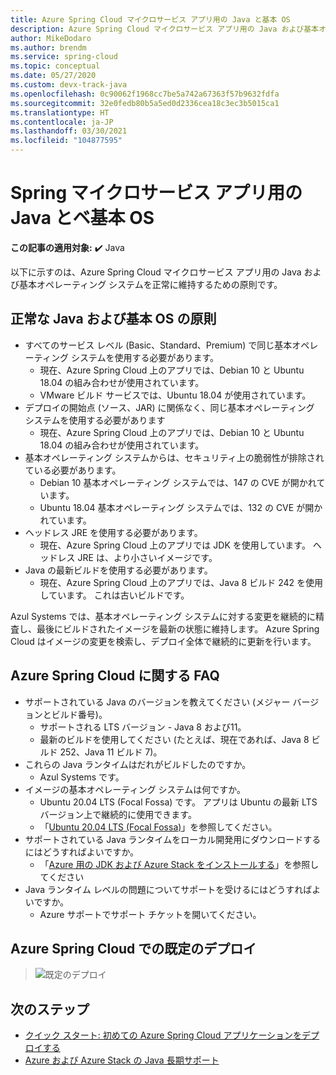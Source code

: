 ```yaml
---
title: Azure Spring Cloud マイクロサービス アプリ用の Java と基本 OS
description: Azure Spring Cloud マイクロサービス アプリ用の Java および基本オペレーティング システムを正常に維持するための原則
author: MikeDodaro
ms.author: brendm
ms.service: spring-cloud
ms.topic: conceptual
ms.date: 05/27/2020
ms.custom: devx-track-java
ms.openlocfilehash: 0c90062f1968cc7be5a742a67363f57b9632fdfa
ms.sourcegitcommit: 32e0fedb80b5a5ed0d2336cea18c3ec3b5015ca1
ms.translationtype: HT
ms.contentlocale: ja-JP
ms.lasthandoff: 03/30/2021
ms.locfileid: "104877595"
---
```

# <a name="java-and-base-os-for-spring-microservice-apps"></a>Spring マイクロサービス アプリ用の Java とベ基本 OS

**この記事の適用対象:** ✔️ Java

以下に示すのは、Azure Spring Cloud マイクロサービス アプリ用の Java および基本オペレーティング システムを正常に維持するための原則です。
## <a name="principles-for-healthy-java-and-base-os"></a>正常な Java および基本 OS の原則
* すべてのサービス レベル (Basic、Standard、Premium) で同じ基本オペレーティング システムを使用する必要があります。
    * 現在、Azure Spring Cloud 上のアプリでは、Debian 10 と Ubuntu 18.04 の組み合わせが使用されています。
    * VMware ビルド サービスでは、Ubuntu 18.04 が使用されています。
* デプロイの開始点 (ソース、JAR) に関係なく、同じ基本オペレーティング システムを使用する必要があります
    * 現在、Azure Spring Cloud 上のアプリでは、Debian 10 と Ubuntu 18.04 の組み合わせが使用されています。
* 基本オペレーティング システムからは、セキュリティ上の脆弱性が排除されている必要があります。
    * Debian 10 基本オペレーティング システムでは、147 の CVE が開かれています。
    * Ubuntu 18.04 基本オペレーティング システムでは、132 の CVE が開かれています。
* ヘッドレス JRE を使用する必要があります。
    * 現在、Azure Spring Cloud 上のアプリでは JDK を使用しています。 ヘッドレス JRE は、より小さいイメージです。
* Java の最新ビルドを使用する必要があります。
    * 現在、Azure Spring Cloud 上のアプリでは、Java 8 ビルド 242 を使用しています。 これは古いビルドです。
 
Azul Systems では、基本オペレーティング システムに対する変更を継続的に精査し、最後にビルドされたイメージを最新の状態に維持します。 Azure Spring Cloud はイメージの変更を検索し、デプロイ全体で継続的に更新を行います。
 
## <a name="faq-for-azure-spring-cloud"></a>Azure Spring Cloud に関する FAQ

* サポートされている Java のバージョンを教えてください (メジャー バージョンとビルド番号)。
    * サポートされる LTS バージョン - Java 8 および11。
    * 最新のビルドを使用してください (たとえば、現在であれば、Java 8 ビルド 252、Java 11 ビルド 7)。
* これらの Java ランタイムはだれがビルドしたのですか。
    * Azul Systems です。
* イメージの基本オペレーティング システムは何ですか。
    * Ubuntu 20.04 LTS (Focal Fossa) です。 アプリは Ubuntu の最新 LTS バージョン上で継続的に使用できます。
    * 「[Ubuntu 20.04 LTS (Focal Fossa)](http://releases.ubuntu.com/focal/)」を参照してください。
* サポートされている Java ランタイムをローカル開発用にダウンロードするにはどうすればよいですか。 
    * 「[Azure 用の JDK および Azure Stack をインストールする](/azure/developer/java/fundamentals/java-jdk-install)」を参照してください
* Java ランタイム レベルの問題についてサポートを受けるにはどうすればよいですか。
    * Azure サポートでサポート チケットを開いてください。
 
## <a name="default-deployment-on-azure-spring-cloud"></a>Azure Spring Cloud での既定のデプロイ

> ![既定のデプロイ](media/spring-cloud-principles/spring-cloud-default-deployment.png)
 
## <a name="next-steps"></a>次のステップ

* [クイック スタート: 初めての Azure Spring Cloud アプリケーションをデプロイする](spring-cloud-quickstart.md)
* [Azure および Azure Stack の Java 長期サポート](/azure/developer/java/fundamentals/java-jdk-long-term-support)